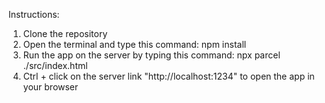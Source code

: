 Instructions:

1. Clone the repository
2. Open the terminal and type this command: npm install
3. Run the app on the server by typing this command: npx parcel ./src/index.html
4. Ctrl + click on the server link "http://localhost:1234" to open the app in your browser

